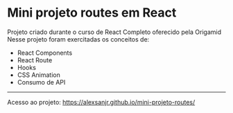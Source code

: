 # Mini projeto routes em React
Projeto criado durante o curso de React Completo oferecido pela Origamid
Nesse projeto foram exercitadas os conceitos de:
 - React Components
 - React Route
 - Hooks
 - CSS Animation
 - Consumo de API
 

<hr/>

Acesso ao projeto: https://alexsanjr.github.io/mini-projeto-routes/
